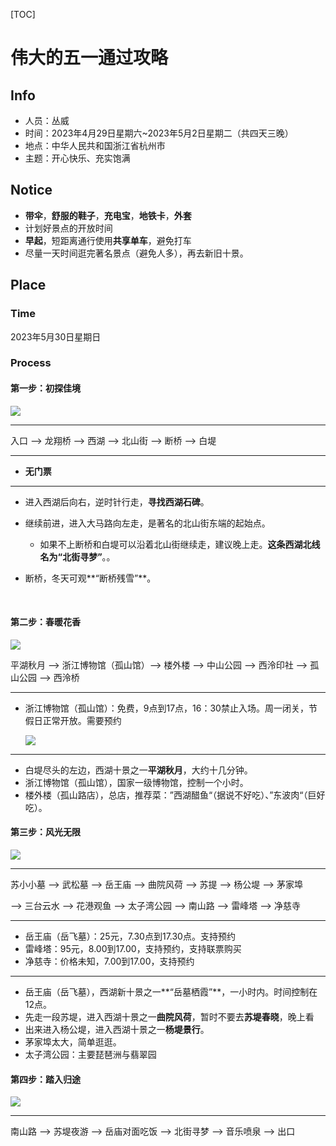 [TOC]



# 伟大的五一通过攻略

## Info

- 人员：丛威
- 时间：2023年4月29日星期六~2023年5月2日星期二（共四天三晚）
- 地点：中华人民共和国浙江省杭州市
- 主题：开心快乐、充实饱满



## Notice

- **带伞**，**舒服的鞋子**，**充电宝**，**地铁卡**，**外套**
- 计划好景点的开放时间
- **早起**，短距离通行使用**共享单车**，避免打车
- 尽量一天时间逛完著名景点（避免人多），再去新旧十景。



## Place

### Time

2023年5月30日星期日

### Process

#### **第一步：初探佳境**

![](https://picx.zhimg.com/v2-4560994bad58315f35f83f29b84046d4_r.jpg?source=1940ef5c)

-----

入口 ——> 龙翔桥 ——> 西湖 ——> 北山街 ——> 断桥 ——> 白堤

-----

- **无门票**


-----

- 进入西湖后向右，逆时针行走，**寻找西湖石碑**。

- 继续前进，进入大马路向左走，是著名的北山街东端的起始点。
  - 如果不上断桥和白堤可以沿着北山街继续走，建议晚上走。**这条西湖北线名为“北街寻梦”**。。

- 断桥，冬天可观**“断桥残雪”**。

  ​

#### **第二步：春暖花香**

![](https://picx.zhimg.com/80/v2-3726e1efa210f6c0b7e8d41acd1843df_720w.webp?source=1940ef5c)

平湖秋月 ——> 浙江博物馆（孤山馆）——> 楼外楼 ——> 中山公园 ——> 西泠印社 ——> 孤山公园 ——> 西泠桥

-----

- 浙江博物馆（孤山馆）：免费，9点到17点，16：30禁止入场。周一闭关，节假日正常开放。需要预约

   ![](https://www.zhejiangmuseum.com/assets/yyewm.7844a8dc.png.webp)


-----

- 白堤尽头的左边，西湖十景之一**平湖秋月**，大约十几分钟。
- 浙江博物馆（孤山馆），国家一级博物馆，控制一个小时。
- 楼外楼（孤山路店），总店，推荐菜：”西湖醋鱼“（据说不好吃）、”东波肉“（巨好吃）。



#### **第三步：风光无限**

![](https://pic1.zhimg.com/v2-af4a58fd732011bc38757795f82c6dc6_r.jpg?source=1940ef5c)

-----

苏小小墓 ——> 武松墓 ——> 岳王庙 ——> 曲院风荷 ——> 苏提 ——> 杨公堤 ——> 茅家埠

 ——> 三台云水 ——> 花港观鱼 ——> 太子湾公园 ——> 南山路 ——> 雷峰塔 ——> 净慈寺

------


- 岳王庙（岳飞墓）：25元，7.30点到17.30点。支持预约
- 雷峰塔：95元，8.00到17.00，支持预约，支持联票购买
- 净慈寺：价格未知，7.00到17.00，支持预约


-----

- 岳王庙（岳飞墓），西湖新十景之一**“岳墓栖霞”**，一小时内。时间控制在12点。
- 先走一段苏堤，进入西湖十景之一**曲院风荷**，暂时不要去**苏堤春晓**，晚上看
- 出来进入杨公堤，进入西湖十景之一**杨堤景行**。
- 茅家埠太大，简单逛逛。
- 太子湾公园：主要琵琶洲与翡翠园



#### **第四步：踏入归途**

![](https://pic1.zhimg.com/80/v2-144f3905130cef526e900496be1198f4_720w.webp?source=1940ef5c)

-----

南山路 ——> 苏堤夜游 ——> 岳庙对面吃饭 ——> 北街寻梦 ——> 音乐喷泉 ——> 出口





